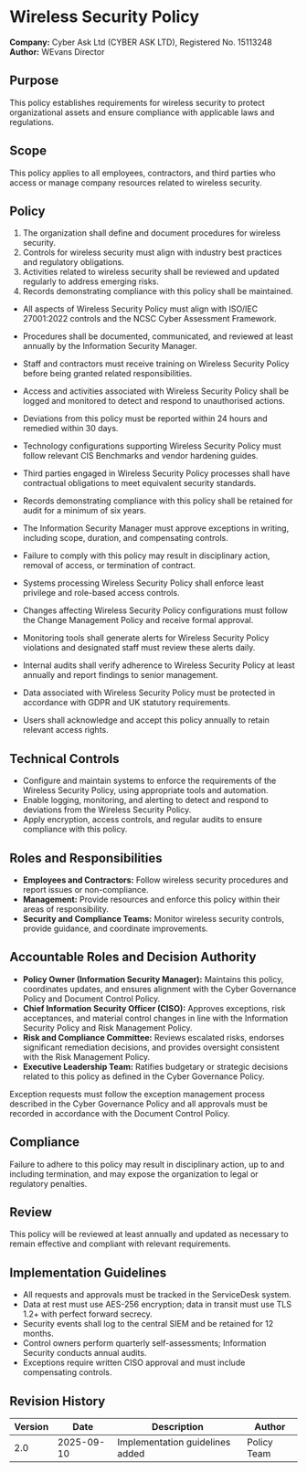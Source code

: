 # Wireless Security Policy

**Company:** Cyber Ask Ltd (CYBER ASK LTD), Registered No. 15113248  
**Author:** WEvans Director

## Purpose

This policy establishes requirements for wireless security to protect organizational assets and ensure compliance with applicable laws and regulations.

## Scope

This policy applies to all employees, contractors, and third parties who access or manage company resources related to wireless security.

## Policy
1. The organization shall define and document procedures for wireless security.
2. Controls for wireless security must align with industry best practices and regulatory obligations.
3. Activities related to wireless security shall be reviewed and updated regularly to address emerging risks.
4. Records demonstrating compliance with this policy shall be maintained.

- All aspects of Wireless Security Policy must align with ISO/IEC 27001:2022 controls and the NCSC Cyber Assessment Framework.
- Procedures shall be documented, communicated, and reviewed at least annually by the Information Security Manager.
- Staff and contractors must receive training on Wireless Security Policy before being granted related responsibilities.
- Access and activities associated with Wireless Security Policy shall be logged and monitored to detect and respond to unauthorised actions.
- Deviations from this policy must be reported within 24 hours and remedied within 30 days.
- Technology configurations supporting Wireless Security Policy must follow relevant CIS Benchmarks and vendor hardening guides.
- Third parties engaged in Wireless Security Policy processes shall have contractual obligations to meet equivalent security standards.
- Records demonstrating compliance with this policy shall be retained for audit for a minimum of six years.
- The Information Security Manager must approve exceptions in writing, including scope, duration, and compensating controls.
- Failure to comply with this policy may result in disciplinary action, removal of access, or termination of contract.

- Systems processing Wireless Security Policy shall enforce least privilege and role-based access controls.
- Changes affecting Wireless Security Policy configurations must follow the Change Management Policy and receive formal approval.
- Monitoring tools shall generate alerts for Wireless Security Policy violations and designated staff must review these alerts daily.
- Internal audits shall verify adherence to Wireless Security Policy at least annually and report findings to senior management.
- Data associated with Wireless Security Policy must be protected in accordance with GDPR and UK statutory requirements.
- Users shall acknowledge and accept this policy annually to retain relevant access rights.

## Technical Controls

- Configure and maintain systems to enforce the requirements of the Wireless Security Policy, using appropriate tools and automation.
- Enable logging, monitoring, and alerting to detect and respond to deviations from the Wireless Security Policy.
- Apply encryption, access controls, and regular audits to ensure compliance with this policy.

## Roles and Responsibilities

- **Employees and Contractors:** Follow wireless security procedures and report issues or non-compliance.
- **Management:** Provide resources and enforce this policy within their areas of responsibility.
- **Security and Compliance Teams:** Monitor wireless security controls, provide guidance, and coordinate improvements.

## Accountable Roles and Decision Authority

- **Policy Owner (Information Security Manager):** Maintains this policy, coordinates updates, and ensures alignment with the Cyber Governance Policy and Document Control Policy.
- **Chief Information Security Officer (CISO):** Approves exceptions, risk acceptances, and material control changes in line with the Information Security Policy and Risk Management Policy.
- **Risk and Compliance Committee:** Reviews escalated risks, endorses significant remediation decisions, and provides oversight consistent with the Risk Management Policy.
- **Executive Leadership Team:** Ratifies budgetary or strategic decisions related to this policy as defined in the Cyber Governance Policy.

Exception requests must follow the exception management process described in the Cyber Governance Policy and all approvals must be recorded in accordance with the Document Control Policy.

## Compliance

Failure to adhere to this policy may result in disciplinary action, up to and including termination, and may expose the organization to legal or regulatory penalties.

## Review

This policy will be reviewed at least annually and updated as necessary to remain effective and compliant with relevant requirements.

## Implementation Guidelines
- All requests and approvals must be tracked in the ServiceDesk system.
- Data at rest must use AES-256 encryption; data in transit must use TLS 1.2+ with perfect forward secrecy.
- Security events shall log to the central SIEM and be retained for 12 months.
- Control owners perform quarterly self-assessments; Information Security conducts annual audits.
- Exceptions require written CISO approval and must include compensating controls.

## Revision History

| Version | Date | Description | Author |
| ------- | ---------- | ----------------------- | ------ |
| 2.0     | 2025-09-10 | Implementation guidelines added | Policy Team |
